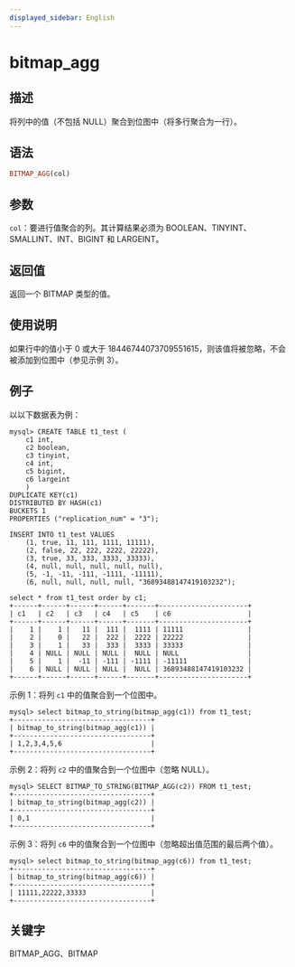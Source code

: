 ```yaml
---
displayed_sidebar: English
---
```


# bitmap_agg

## 描述

将列中的值（不包括 NULL）聚合到位图中（将多行聚合为一行）。

## 语法

```Haskell
BITMAP_AGG(col)
```

## 参数

`col`：要进行值聚合的列。其计算结果必须为 BOOLEAN、TINYINT、SMALLINT、INT、BIGINT 和 LARGEINT。

## 返回值

返回一个 BITMAP 类型的值。

## 使用说明

如果行中的值小于 0 或大于 18446744073709551615，则该值将被忽略，不会被添加到位图中（参见示例 3）。

## 例子

以以下数据表为例：

```PlainText
mysql> CREATE TABLE t1_test (
    c1 int,
    c2 boolean,
    c3 tinyint,
    c4 int,
    c5 bigint,
    c6 largeint
    )
DUPLICATE KEY(c1)
DISTRIBUTED BY HASH(c1)
BUCKETS 1
PROPERTIES ("replication_num" = "3");

INSERT INTO t1_test VALUES
    (1, true, 11, 111, 1111, 11111),
    (2, false, 22, 222, 2222, 22222),
    (3, true, 33, 333, 3333, 33333),
    (4, null, null, null, null, null),
    (5, -1, -11, -111, -1111, -11111),
    (6, null, null, null, null, "36893488147419103232");

select * from t1_test order by c1;
+------+------+------+------+-------+----------------------+
| c1   | c2   | c3   | c4   | c5    | c6                   |
+------+------+------+------+-------+----------------------+
|    1 |    1 |   11 |  111 |  1111 | 11111                |
|    2 |    0 |   22 |  222 |  2222 | 22222                |
|    3 |    1 |   33 |  333 |  3333 | 33333                |
|    4 | NULL | NULL | NULL |  NULL | NULL                 |
|    5 |    1 |  -11 | -111 | -1111 | -11111               |
|    6 | NULL | NULL | NULL |  NULL | 36893488147419103232 |
+------+------+------+------+-------+----------------------+
```

示例 1：将列 `c1` 中的值聚合到一个位图中。

```PlainText
mysql> select bitmap_to_string(bitmap_agg(c1)) from t1_test;
+----------------------------------+
| bitmap_to_string(bitmap_agg(c1)) |
+----------------------------------+
| 1,2,3,4,5,6                      |
+----------------------------------+
```

示例 2：将列 `c2` 中的值聚合到一个位图中（忽略 NULL）。

```PlainText
mysql> SELECT BITMAP_TO_STRING(BITMAP_AGG(c2)) FROM t1_test;
+----------------------------------+
| bitmap_to_string(bitmap_agg(c2)) |
+----------------------------------+
| 0,1                              |
+----------------------------------+
```

示例 3：将列 `c6` 中的值聚合到一个位图中（忽略超出值范围的最后两个值）。

```PlainText
mysql> select bitmap_to_string(bitmap_agg(c6)) from t1_test;
+----------------------------------+
| bitmap_to_string(bitmap_agg(c6)) |
+----------------------------------+
| 11111,22222,33333                |
+----------------------------------+
```

## 关键字

BITMAP_AGG、BITMAP
